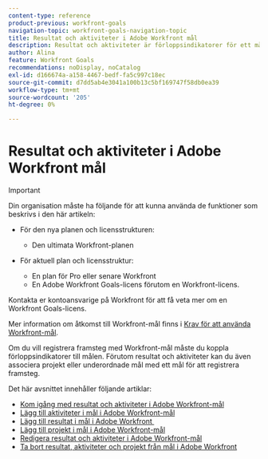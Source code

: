 ```yaml
---
content-type: reference
product-previous: workfront-goals
navigation-topic: workfront-goals-navigation-topic
title: Resultat och aktiviteter i Adobe Workfront mål
description: Resultat och aktiviteter är förloppsindikatorer för ett mål i Adobe Workfront-målen. Läs mer om resultat och aktiviteter i följande artiklar.
author: Alina
feature: Workfront Goals
recommendations: noDisplay, noCatalog
exl-id: d166674a-a158-4467-bedf-fa5c997c18ec
source-git-commit: d7dd5ab4e3041a100b13c5bf169747f58db0ea39
workflow-type: tm+mt
source-wordcount: '205'
ht-degree: 0%

---
```



# Resultat och aktiviteter i Adobe Workfront mål

>[!IMPORTANT]
>
>Din organisation måste ha följande för att kunna använda de funktioner som beskrivs i den här artikeln:
>
>* För den nya planen och licensstrukturen:
>
>   * Den ultimata Workfront-planen
>    
>* För aktuell plan och licensstruktur:
>
>   * En plan för Pro eller senare Workfront
>   * En Adobe Workfront Goals-licens förutom en Workfront-licens.
>
>Kontakta er kontoansvarige på Workfront för att få veta mer om en Workfront Goals-licens.
> 
>Mer information om åtkomst till Workfront-mål finns i [Krav för att använda Workfront-mål](/help/quicksilver/workfront-goals/goal-management/access-needed-for-wf-goals.md).

Om du vill registrera framsteg med Workfront-mål måste du koppla förloppsindikatorer till målen. Förutom resultat och aktiviteter kan du även associera projekt eller underordnade mål med ett mål för att registrera framsteg.

Det här avsnittet innehåller följande artiklar:

* [Kom igång med resultat och aktiviteter i Adobe Workfront-mål](../../workfront-goals/results-and-activities/get-started-with-results-and-activities.md)
* [Lägg till aktiviteter i mål i Adobe Workfront-mål](../../workfront-goals/results-and-activities/add-activities-to-goals.md)
* [Lägg till resultat i mål i Adobe Workfront &#x200B;](../../workfront-goals/results-and-activities/add-results-to-goals.md)
* [Lägg till projekt i mål i Adobe Workfront-mål](../../workfront-goals/results-and-activities/connect-projects-to-goals-overview.md)
* [Redigera resultat och aktiviteter i Adobe Workfront-mål](../../workfront-goals/results-and-activities/edit-results-and-activities.md)
* [Ta bort resultat, aktiviteter och projekt från mål i Adobe Workfront](../../workfront-goals/results-and-activities/remove-results-activities-from-goals.md)
